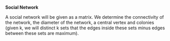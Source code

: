 **Social Network**

A social network will be given as a matrix. We determine the
connectivity of the network, the diameter of the network, a central vertex and 
colonies (given k, we will distinct k sets that the edges inside these sets minus
edges between these sets are maximum).